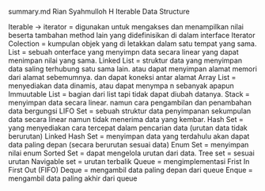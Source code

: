 summary.md
Rian Syahmulloh H
Iterable Data Structure

Iterable -> iterator = digunakan untuk mengakses dan menampilkan nilai beserta tambahan method lain yang didefinisikan di dalam interface Iterator
Colection = kumpulan objek yang di letakkan dalam satu tempat yang sama.
    List = sebuah onterface yang menyimpn data secara linear yang dapat menimpan nilai yang sama.
        Linked List = struktur data yang menyimpan data saling terhubung satu sama lain. atau dapat menyimpan alamat memori dari alamat sebemumnya. dan dapat koneksi antar alamat
        Array List = menyediakan data dinamis, atau dapat menympa n sebanyak apapun
        Immuutable List = bagian dari list tapi tidak dapat diubah datanya.
        Stack = menyimpan data secara linear. namun cara pengambilan dan penambahan data bergungsi LIFO
    Set = sebuah struktur data penyimpanan sekumpulan data secara linear namun tidak menerima data yang kembar.
        Hash Set = yang menyediakan cara tercepat dalam pencarian data (urutan data tidak berurutan)
        Linked Hash Set = menyimpan data yang terdahulu akan dapat data paling depan (secara berurutan sesuai data)
        Enum Set = menyimpan nilai enum 
        Sorted Set = dapat mengelola urutan dari data.
            Tree set = sesuai urutan
            Navigable set = urutan terbalik
    Queue = mengimplementasi Frist In First Out (FIFO)
        Deque = mengambil data paling depan dari queue
        Enque = mengambil data paling akhir dari queue

